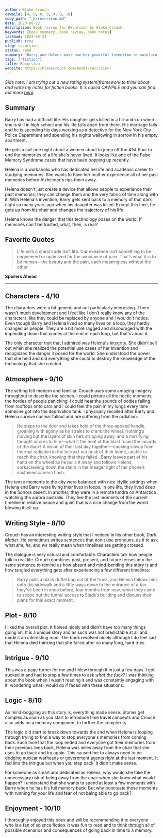 ```yaml
---
author: Blake Crouch
cawpile: [4, 9, 8, 8, 9, 8, 10]
copy_path: "_b/recursion.md"
date: 2023-08-22
description: Book review for Recursion by Blake Crouch
keywords: [book summary, book review, book notes]
lastmod: 2023-08-22
publish: true
slug: recursion
status: read
summary: "Barry and Helena must use her powerful invention to maintain the reality of the past."
tags: ["fiction"]
title: Recursion
website: https://blakecrouch.com/books/recursion/
---
```


*Side note: I am trying out a new rating system/framework to think about and write my notes for fiction books. It is called CAWPILE and you can find out more [here](https://www.youtube.com/watch?v=iZhinxtTMFQ)*.

## Summary

Barry has had a difficult life. His daughter gets killed in a hit-and-run when she is still in high school and his life falls apart from there. His marriage fails and he is spending his days working as a detective for the New York City Police Department and spending his nights wallowing in sorrow in his empty apartment.

He gets a call one night about a women about to jump off the 41st floor to end the memories of a life she's never lived. It looks like one of the False Memory Syndrome cases that have been popping up recently.

Helena is a workaholic who has dedicated her life and academic career to studying memories. She wants to have her mother experience all of her past memories before Alzheimer's rips them away.

Helena doesn't just create a device that allows people to experience their past memories; they can change them and the very fabric of time along with it. With Helena's invention, Barry gets sent back to a memory of that dark night so many years ago when his daughter was killed. Except this time, he gets up from his chair and changes the trajectory of his life.

Helena knows the danger that this technology poses on the world. If memories can't be trusted, what, then, is real?

## Favorite Quotes

> Life with a cheat code isn’t life. Our existence isn’t something to be engineered or optimized for the avoidance of pain. That’s what it is to be human—the beauty and the pain, each meaningless without the other.

**Spoilers Ahead**

---

## Characters - 4/10

The characters were a bit generic and not particularly interesting. There wasn't much development and I feel like I don't really know any of the characters, like they could be replaced by anyone and I wouldn't notice. Even though Barry and Helena lived so many lives on a loop, they hardly changed as people. They are a bit more ragged and discouraged with the impending doom that comes at the end of each loop, but that's about it.

The only character trait that I admired was Helena's integrity. She didn't sell out when she realized the potential use cases of her invention and recognized the danger it posed for the world. She understood the power that she held and did everything she could to destroy the knowledge of the technology that she created.

## Atmosphere - 9/10

The setting felt modern and familiar. Crouch uses some amazing imagery throughout to describe the scenes. I could picture all the hectic moments, the hordes of people panicking. I could hear the sounds of bodies falling from rooftops onto cars and I could feel the pain in my lungs every time someone got into the deprivation tank. I physically recoiled after Barry and Helena survive nuclear fallout and are suffering from the radiation:

> He steps to the door and takes hold of the three-spoked handle, groaning with agony as he strains to crank the wheel. Nothing’s moving but the layers of skin he’s stripping away, and a horrifying thought occurs to him—what if the heat of the blast fused the innards of the door? A vision of their last day together—cooking slowly from thermal radiation in the burned-out husk of their home, unable to reach the chair, knowing that they failed…Barry leaves part of his hand on the wheel as he pulls it away and follows Helena, corkscrewing down the stairs in the meager light of her phone’s sustained camera flash.

The tense moments in the city were balanced with nice idyllic settings when Helena and Barry were living their lives in loops. In one life, they lived deep in the Sonora desert. In another, they were in a remote tundra on Antarctica watching the aurora australis. They live the last moments of the current timeline in relative peace and quiet that is a nice change from the world blowing itself up.

## Writing Style - 8/10

Crouch has an interesting writing style that I noticed in his other book, *Dark Matter*. He sometimes writes sentences that don't use pronouns, as if to ask what *she*, *he*, and *we* really mean when timelines are getting crossed.

The dialogue is very natural and comfortable. Characters talk how people talk in real life. Crouch combines past, present, and future tenses into the same sentence to remind us how absurd and mind-bending this story is and how tangled everything gets after experiencing a few different timelines:

> Barry pulls a black duffel bag out of the trunk, and Helena follows him onto the sidewalk and a little ways down to the entrance of a bar they’ve been in once before, four months from now, when they came to scope out the tunnel access to Slade’s building and discuss their plans for this exact moment.

## Plot - 8/10

I liked the overall plot. It flowed nicely and didn't have too many things going on. It is a unique story and as such was not predictable at all and made it an interesting read. The book resolved nicely although I do feel sad that Helena died thinking that she failed after so many long, hard tries.

## Intrigue - 9/10

This was a page turner for me and I blew through it in just a few days. I got sucked in and had to stop a few times to ask *what the fuck?* I was thinking about the book when I wasn't reading it and was constantly engaging with it, wondering what I would do if faced with these situations.

## Logic - 8/10

As mind-boggling as this story is, everything made sense. Stories get complex as soon as you start to introduce time travel concepts and Crouch also adds on a memory component to further the complexity.

The logic did start to break down towards the end when Helena is looping through trying to find a way to stop everyone's memories from coming back. Each time that the loop ended and everyone got their memories from their previous lives back, Helena was miles away from the chair that she uses to go back and try again. This caused her to always need to be dodging nuclear warheads or government agents right at the last moment. It fed into the intrigue but when you step back, it didn't make sense.

For someone as smart and dedicated as Helena, why would she take the unnecessary risk of being away from the chair when she knew what would happen? I understand that she wants to spend at least a few moments with Barry when he has his full memory back. But why punctuate those moments with running for your life and fear of not being able to go back?

## Enjoyment - 10/10

I thoroughly enjoyed this book and will be recommending it to everyone who is a fan of science fiction. It was fun to read and to think through all of possible scenarios and consequences of going back in time to a memory.

